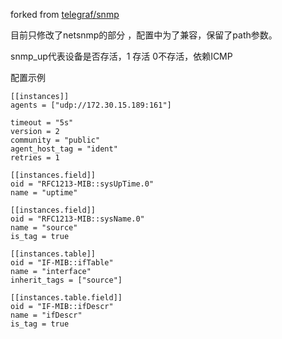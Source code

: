 forked from [telegraf/snmp](https://github.com/influxdata/telegraf/tree/master/plugins/inputs/snmp)

目前只修改了netsnmp的部分 ，配置中为了兼容，保留了path参数。

snmp_up代表设备是否存活，1 存活 0不存活，依赖ICMP

配置示例
```
[[instances]]
agents = ["udp://172.30.15.189:161"]

timeout = "5s"
version = 2
community = "public"
agent_host_tag = "ident"
retries = 1

[[instances.field]]
oid = "RFC1213-MIB::sysUpTime.0"
name = "uptime"

[[instances.field]]
oid = "RFC1213-MIB::sysName.0"
name = "source"
is_tag = true

[[instances.table]]
oid = "IF-MIB::ifTable"
name = "interface"
inherit_tags = ["source"]

[[instances.table.field]]
oid = "IF-MIB::ifDescr"
name = "ifDescr"
is_tag = true

```